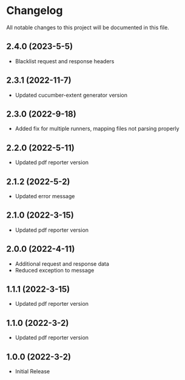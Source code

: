 # Changelog
All notable changes to this project will be documented in this file.

## 2.4.0 (2023-5-5)

* Blacklist request and response headers

## 2.3.1 (2022-11-7)

* Updated cucumber-extent generator version

## 2.3.0 (2022-9-18)

* Added fix for multiple runners, mapping files not parsing properly

## 2.2.0 (2022-5-11)

* Updated pdf reporter version

## 2.1.2 (2022-5-2)

* Updated error message

## 2.1.0 (2022-3-15)

* Updated pdf reporter version

## 2.0.0 (2022-4-11)

* Additional request and response data
* Reduced exception to message

## 1.1.1 (2022-3-15)

* Updated pdf reporter version

## 1.1.0 (2022-3-2)

* Updated pdf reporter version

## 1.0.0 (2022-3-2)

* Initial Release